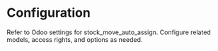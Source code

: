 # Configuration

Refer to Odoo settings for stock_move_auto_assign. Configure related models, access rights, and options as needed.
